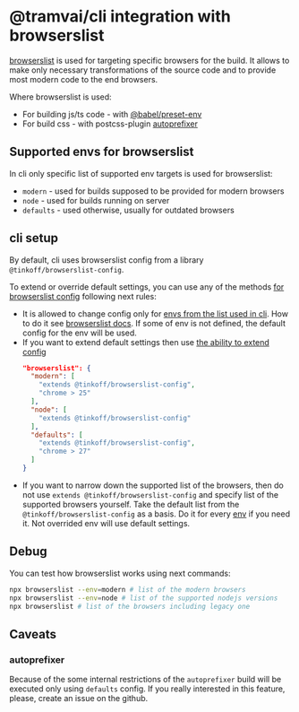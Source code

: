 # @tramvai/cli integration with browserslist

[browserslist](https://github.com/browserslist/browserslist) is used for targeting specific browsers for the build. It allows to make only necessary transformations of the source code and to provide most modern code to the end browsers.

Where browserslist is used:

- For building js/ts code - with [@babel/preset-env](https://babeljs.io/docs/en/babel-preset-env)
- For build css - with postcss-plugin [autoprefixer](https://github.com/postcss/autoprefixer)

## Supported envs for browserslist

In cli only specific list of supported env targets is used for browserslist:

- `modern` - used for builds supposed to be provided for modern browsers
- `node` - used for builds running on server
- `defaults` - used otherwise, usually for outdated browsers

## cli setup

By default, cli uses browserslist config from a library `@tinkoff/browserslist-config`.

To extend or override default settings, you can use any of the methods [for browserslist config](https://github.com/browserslist/browserslist#queries) following next rules:

- It is allowed to change config only for [envs from the list used in cli](#supported-envs-for-browserslist). How to do it see [browserslist docs](https://github.com/browserslist/browserslist#configuring-for-different-environments). If some of env is not defined, the default config for the env will be used.
- If you want to extend default settings then use [the ability to extend config](https://github.com/browserslist/browserslist#shareable-configs)
  ```json
  "browserslist": {
    "modern": [
      "extends @tinkoff/browserslist-config",
      "chrome > 25"
    ],
    "node": [
      "extends @tinkoff/browserslist-config"
    ],
    "defaults": [
      "extends @tinkoff/browserslist-config",
      "chrome > 27"
    ]
  }
  ```
- If you want to narrow down the supported list of the browsers, then do not use `extends @tinkoff/browserslist-config` and specify list of the supported browsers yourself. Take the default list from the `@tinkoff/browserslist-config` as a basis. Do it for every [env](#supported-envs-for-browserslist) if you need it. Not overrided env will use default settings.

## Debug

You can test how browserslist works using next commands:

```sh
npx browserslist --env=modern # list of the modern browsers
npx browserslist --env=node # list of the supported nodejs versions
npx browserslist # list of the browsers including legacy one
```

## Caveats

### autoprefixer

Because of the some internal restrictions of the `autoprefixer` build will be executed only using `defaults` config. If you really interested in this feature, please, create an issue on the github.
